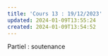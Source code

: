 ```yaml
---
title: 'Cours 13 : 19/12/2023'
updated: 2024-01-09T13:55:24
created: 2024-01-09T13:54:52
---
```


Partiel : soutenance
